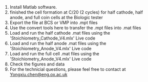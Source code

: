 1. Install Matlab software. 
2. finished the cell formation at C/20 (2 cycles) for half cathode, half anode, and full coin cells at the Biologic tester
3. Export the file at BCS or VMP into .mpt files
4. Use the convert tools here to transfer the .mpt files into .mat files
5. Load and run the half cathode .mat files using the 'Stoichiometry_Cathode_V4.mlx' Live code 
6. Load and run the half anode .mat files using the 'Stoichiometry_Anode_V4.mlx' Live code    
7. Load and run the full cell .mat files using the 'Stoichiometry_Anode_V4.mlx' Live code
8. Check the figures and data 
9. For the technicial questions, please feel free to contact at Yongxiu.chen@eng.ox.ac.uk
